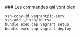 ### Les commandes qui vont bien

```
ssh-copy-id vagrant@ip-serv
ssh-add ~/.ssh/id_rsa
bundle exec cap vagrant setup
bundle exec cap vagrant deploy
```